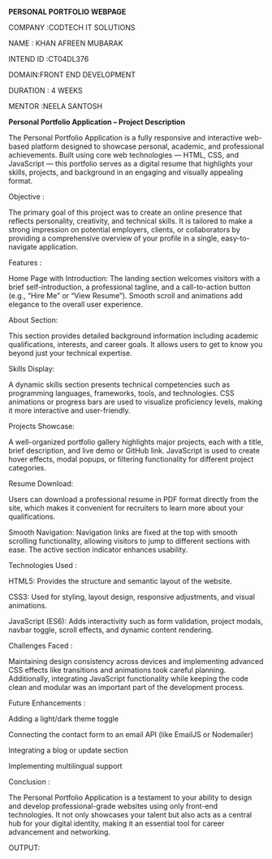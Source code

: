 **PERSONAL PORTFOLIO WEBPAGE**

COMPANY :CODTECH IT SOLUTIONS

NAME : KHAN AFREEN MUBARAK

INTEND ID :CT04DL376

DOMAIN:FRONT END DEVELOPMENT

DURATION : 4 WEEKS

MENTOR :NEELA SANTOSH

**Personal Portfolio Application – Project Description**

The Personal Portfolio Application is a fully responsive and interactive web-based platform designed to showcase personal, academic, and professional achievements. Built using core web technologies — HTML, CSS, and JavaScript — this portfolio serves as a digital resume that highlights your skills, projects, and background in an engaging and visually appealing format.

Objective :

The primary goal of this project was to create an online presence that reflects personality, creativity, and technical skills. It is tailored to make a strong impression on potential employers, clients, or collaborators by providing a comprehensive overview of your profile in a single, easy-to-navigate application.

Features :

Home Page with Introduction:
The landing section welcomes visitors with a brief self-introduction, a professional tagline, and a call-to-action button (e.g., “Hire Me” or “View Resume”). Smooth scroll and animations add elegance to the overall user experience.

About Section:

This section provides detailed background information including academic qualifications, interests, and career goals. It allows users to get to know you beyond just your technical expertise.

Skills Display:

A dynamic skills section presents technical competencies such as programming languages, frameworks, tools, and technologies. CSS animations or progress bars are used to visualize proficiency levels, making it more interactive and user-friendly.

Projects Showcase:

A well-organized portfolio gallery highlights major projects, each with a title, brief description, and live demo or GitHub link. JavaScript is used to create hover effects, modal popups, or filtering functionality for different project categories.

Resume Download:

Users can download a professional resume in PDF format directly from the site, which makes it convenient for recruiters to learn more about your qualifications.

Smooth Navigation:
Navigation links are fixed at the top with smooth scrolling functionality, allowing visitors to jump to different sections with ease. The active section indicator enhances usability.

Technologies Used :

HTML5: Provides the structure and semantic layout of the website.

CSS3: Used for styling, layout design, responsive adjustments, and visual animations.

JavaScript (ES6): Adds interactivity such as form validation, project modals, navbar toggle, scroll effects, and dynamic content rendering.

Challenges Faced :

Maintaining design consistency across devices and implementing advanced CSS effects like transitions and animations took careful planning. Additionally, integrating JavaScript functionality while keeping the code clean and modular was an important part of the development process.

Future Enhancements :

Adding a light/dark theme toggle

Connecting the contact form to an email API (like EmailJS or Nodemailer)

Integrating a blog or update section

Implementing multilingual support

Conclusion :

The Personal Portfolio Application is a testament to your ability to design and develop professional-grade websites using only front-end technologies. It not only showcases your talent but also acts as a central hub for your digital identity, making it an essential tool for career advancement and networking.

OUTPUT:

